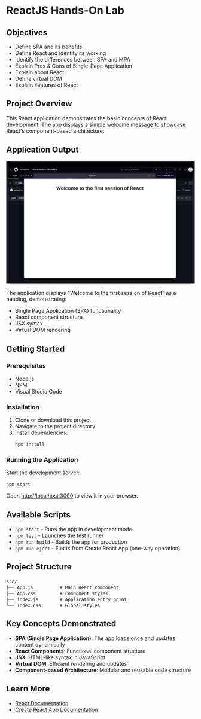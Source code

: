 # ReactJS Hands-On Lab

## Objectives

- Define SPA and its benefits
- Define React and identify its working
- Identify the differences between SPA and MPA
- Explain Pros & Cons of Single-Page Application
- Explain about React
- Define virtual DOM
- Explain Features of React

## Project Overview

This React application demonstrates the basic concepts of React development. The app displays a simple welcome message to showcase React's component-based architecture.

## Application Output

![React Application Output](react-output.png)

The application displays "Welcome to the first session of React" as a heading, demonstrating:
- Single Page Application (SPA) functionality
- React component structure
- JSX syntax
- Virtual DOM rendering

## Getting Started

### Prerequisites

- Node.js
- NPM
- Visual Studio Code

### Installation

1. Clone or download this project
2. Navigate to the project directory
3. Install dependencies:
   ```bash
   npm install
   ```

### Running the Application

Start the development server:
```bash
npm start
```

Open [http://localhost:3000](http://localhost:3000) to view it in your browser.

## Available Scripts

- `npm start` - Runs the app in development mode
- `npm test` - Launches the test runner
- `npm run build` - Builds the app for production
- `npm run eject` - Ejects from Create React App (one-way operation)

## Project Structure

```
src/
├── App.js          # Main React component
├── App.css         # Component styles
├── index.js        # Application entry point
└── index.css       # Global styles
```

## Key Concepts Demonstrated

- **SPA (Single Page Application)**: The app loads once and updates content dynamically
- **React Components**: Functional component structure
- **JSX**: HTML-like syntax in JavaScript
- **Virtual DOM**: Efficient rendering and updates
- **Component-based Architecture**: Modular and reusable code structure

## Learn More

- [React Documentation](https://reactjs.org/)
- [Create React App Documentation](https://facebook.github.io/create-react-app/docs/getting-started)
